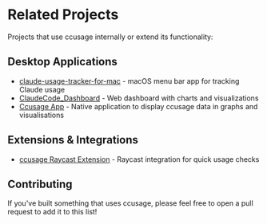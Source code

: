 # Related Projects

Projects that use ccusage internally or extend its functionality:

## Desktop Applications

- [claude-usage-tracker-for-mac](https://github.com/penicillin0/claude-usage-tracker-for-mac) - macOS menu bar app for tracking Claude usage
- [ClaudeCode_Dashboard](https://github.com/m-sigepon/ClaudeCode_Dashboard) - Web dashboard with charts and visualizations
- [Ccusage App](https://github.com/EthanBarlo/ccusage-app) - Native application to display ccusage data in graphs and visualisations

## Extensions & Integrations

- [ccusage Raycast Extension](https://www.raycast.com/nyatinte/ccusage) - Raycast integration for quick usage checks

## Contributing

If you've built something that uses ccusage, please feel free to open a pull request to add it to this list!
